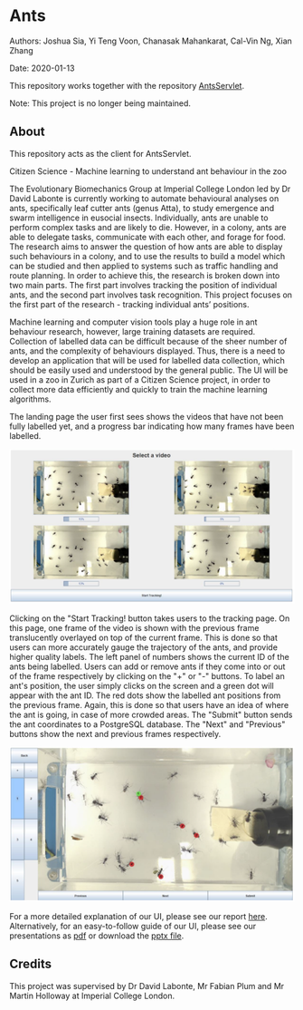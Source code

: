 # Ants

Authors: Joshua Sia, Yi Teng Voon, Chanasak Mahankarat, Cal-Vin Ng, Xian Zhang

Date: 2020-01-13

This repository works together with the repository [AntsServlet](https://github.com/joshsia/AntsServlet).

Note: This project is no longer being maintained.

## About

This repository acts as the client for AntsServlet.

Citizen Science - Machine learning to understand ant behaviour in the zoo

The Evolutionary Biomechanics Group at Imperial College London led by Dr David Labonte is currently working to automate behavioural analyses on ants, specifically leaf cutter ants (genus Atta), to study emergence and swarm intelligence in eusocial insects. Individually, ants are unable to perform complex tasks and are likely to die. However, in a colony, ants are able to delegate tasks, communicate with each other, and forage for food. The research aims to answer the question of how ants are able to display such behaviours in a colony, and to use the results to build a model which can be studied and then applied to systems such as traffic handling and route planning. In order to achieve this, the research is broken down into two main parts. The first part involves tracking the position of individual ants, and the second part involves task recognition. This project focuses on the first part of the research - tracking individual ants’ positions.

Machine learning and computer vision tools play a huge role in ant behaviour research, however, large training datasets are required. Collection of labelled data can be difficult because of the sheer number of ants, and the complexity of behaviours displayed. Thus, there is a need to develop an application that will be used for labelled data collection, which should be easily used and understood by the general public. The UI will be used in a zoo in Zurich as part of a Citizen Science project, in order to collect more data efficiently and quickly to train the machine learning algorithms.

The landing page the user first sees shows the videos that have not been fully labelled yet, and a progress bar indicating how many frames have been labelled.

![landing-page](https://github.com/joshsia/Ants/blob/main/ui_images/landing-page.png)

Clicking on the "Start Tracking! button takes users to the tracking page. On this page, one frame of the video is shown with the previous frame translucently overlayed on top of the current frame. This is done so that users can more accurately gauge the trajectory of the ants, and provide higher quality labels. The left panel of numbers shows the current ID of the ants being labelled. Users can add or remove ants if they come into or out of the frame respectively by clicking on the "+" or "-" buttons. To label an ant's position, the user simply clicks on the screen and a green dot will appear with the ant ID. The red dots show the labelled ant positions from the previous frame. Again, this is done so that users have an idea of where the ant is going, in case of more crowded areas. The "Submit" button sends the ant coordinates to a PostgreSQL database. The "Next" and "Previous" buttons show the next and previous frames respectively.

![landing-page](https://github.com/joshsia/Ants/blob/main/ui_images/tracking-page.png)

For a more detailed explanation of our UI, please see our report [here](https://github.com/joshsia/Ants/blob/main/report_ants.pdf). Alternatively, for an easy-to-follow guide of our UI, please see our presentations as [pdf](https://github.com/joshsia/Ants/blob/main/presentation_ants.pdf) or download the [pptx file](https://github.com/joshsia/Ants/blob/main/presentation_ants.pptx).

## Credits
This project was supervised by Dr David Labonte, Mr Fabian Plum and Mr Martin Holloway at Imperial College London.
